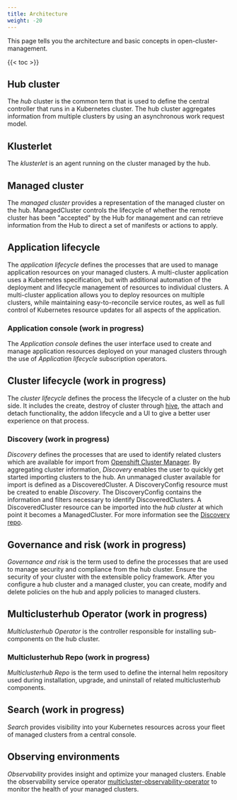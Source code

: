 ```yaml
---
title: Architecture
weight: -20
---
```


This page tells you the architecture and basic concepts in open-cluster-management.

<!-- spellchecker-disable -->

{{< toc >}}

<!-- spellchecker-enable -->

## Hub cluster

The _hub_ cluster is the common term that is used to define the central controller that runs in a Kubernetes cluster.
The hub cluster aggregates information from multiple clusters by using an asynchronous work request model.


## Klusterlet

The _klusterlet_ is an agent running on the cluster managed by the hub.


## Managed cluster

The _managed cluster_ provides a representation of the managed cluster on the hub. ManagedCluster controls the lifecycle of whether the remote cluster has been "accepted" by the Hub for management and can retrieve information from the Hub to direct a set of manifests or actions to apply.


## Application lifecycle

The _application lifecycle_ defines the processes that are used to manage application resources on your managed clusters.
A multi-cluster application uses a Kubernetes specification, but with additional automation of the deployment and lifecycle management of resources to individual clusters.
A multi-cluster application allows you to deploy resources on multiple clusters, while maintaining easy-to-reconcile service routes, as well as full control of Kubernetes resource updates for all aspects of the application.

### Application console (work in progress)

The _Application console_ defines the user interface used to create and manage application resources deployed on your managed clusters through the use of _Application lifecycle_ subscription operators.

## Cluster lifecycle (work in progress)

The _cluster lifecycle_ defines the process the lifecycle of a cluster on the hub side. It includes the create, destroy of cluster through [hive](https://github.com/openshift/hive), the attach and detach functionality, the addon lifecycle and a UI to give a better user experience on that process.

### Discovery (work in progress)

_Discovery_ defines the processes that are used to identify related clusters which are available for import from [Openshift Cluster Manager](https://cloud.redhat.com/openshift/). By aggregating cluster information, _Discovery_ enables the user to quickly get started importing clusters to the hub. An unmanaged cluster available for import is defined as a DiscoveredCluster. A DiscoveryConfig resource must be created to enable _Discovery_. The DiscoveryConfig contains the information and filters necessary to identify DiscoveredClusters. A DiscoveredCluster resource can be imported into the _hub cluster_ at which point it becomes a ManagedCluster. For more information see the [Discovery repo](https://github.com/open-cluster-management/discovery).

## Governance and risk (work in progress)

_Governance and risk_ is the term used to define the processes that are used to manage security and compliance from the hub cluster. Ensure the security of your cluster with the extensible policy framework. After you configure a hub cluster and a managed cluster, you can create, modify and delete policies on the hub and apply policies to managed clusters.

## Multiclusterhub Operator (work in progress)

_Multiclusterhub Operator_ is the controller responsible for installing sub-components on the hub cluster. 
### Multiclusterhub Repo (work in progress)

_Multiclusterhub Repo_ is the term used to define the internal helm repository used during installation, upgrade, and uninstall of related multiclusterhub components. 

## Search (work in progress)

_Search_ provides visibility into your Kubernetes resources across your fleet of managed clusters from a central console.

## Observing environments
_Observability_ provides insight and optimize your managed clusters. Enable the observability service operator [multicluster-observability-operator](https://github.com/open-cluster-management/multicluster-observability-operator) to monitor the health of your managed clusters.